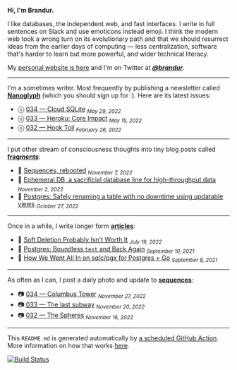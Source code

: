 **Hi, I'm Brandur.**

I like databases, the independent web, and fast interfaces. I write in full sentences on Slack and use emoticons instead emoji. I think the modern web took a wrong turn on its evolutionary path and that we should resurrect ideas from the earlier days of computing — less centralization, software that's harder to learn but more powerful, and wider technical literacy.

My [personal website is here](https://brandur.org) and I'm on Twitter at [***@brandur***](https://twitter.com/brandur).

---

I'm a sometimes writer. Most frequently by publishing a newsletter called [**Nanoglyph**](https://brandur.org/newsletter#nanoglyph) (which you should sign up for :). Here are its latest issues:

* ⓝ [034 — Cloud SQLite](https://brandur.org/nanoglyphs/034-cloud-sqlite) <sub><em>May 29, 2022</em></sub>
* ⓝ [033 — Heroku: Core Impact](https://brandur.org/nanoglyphs/033-heroku) <sub><em>May 15, 2022</em></sub>
* ⓝ [032 — Hook Toil](https://brandur.org/nanoglyphs/032-hook-toil) <sub><em>February 26, 2022</em></sub>

---

I put other stream of consciousness thoughts into tiny blog posts called [**fragments**](https://brandur.org/fragments):

* 🐚 [Sequences, rebooted](https://brandur.org/fragments/sequences-reboot) <sub><em>November 7, 2022</em></sub>
* 🐚 [Ephemeral DB, a sacrificial database line for high-throughput data](https://brandur.org/fragments/ephemeral-db) <sub><em>November 2, 2022</em></sub>
* 🐚 [Postgres: Safely renaming a table with no downtime using updatable views](https://brandur.org/fragments/postgres-table-rename) <sub><em>October 27, 2022</em></sub>

---

Once in a while, I write longer form [**articles**](https://brandur.org/articles):

* 📖 [Soft Deletion Probably Isn't Worth It](https://brandur.org/soft-deletion) <sub><em>July 19, 2022</em></sub>
* 📖 [Postgres: Boundless `text` and Back Again](https://brandur.org/text) <sub><em>September 10, 2021</em></sub>
* 📖 [How We Went All In on sqlc/pgx for Postgres + Go](https://brandur.org/sqlc) <sub><em>September 8, 2021</em></sub>

---

As often as I can, I post a daily photo and update to [**sequences**](https://brandur.org/sequences):

* 📷 [034 — Columbus Tower](https://brandur.org/sequences/034) <sub><em>November 27, 2022</em></sub>
* 📷 [033 — The last subway](https://brandur.org/sequences/033) <sub><em>November 20, 2022</em></sub>
* 📷 [032 — The Spheres](https://brandur.org/sequences/032) <sub><em>November 16, 2022</em></sub>

---

This `README.md` is generated automatically by [a scheduled GitHub Action](https://github.com/brandur/brandur/blob/master/.github/workflows/ci.yml). More information on how that works [here](https://brandur.org/fragments/self-updating-github-readme).

[![Build Status](https://github.com/brandur/brandur/workflows/brandur%20CI/badge.svg)](https://github.com/brandur/brandur/actions)
